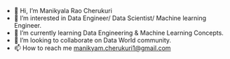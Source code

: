 - 👋 Hi, I’m Manikyala Rao Cherukuri
- 👀 I’m interested in Data Engineer/ Data Scientist/ Machine learning Engineer.
- 🌱 I’m currently learning Data Engineering & Machine Learning Concepts.
- 💞️ I’m looking to collaborate on Data World community.
- 📫 How to reach me manikyam.cherukuri1@gmail.com

<!---
Manikyala Rao Cherukuri is a ✨ special ✨ repository because its `README.md` (this file) appears on your GitHub profile.
You can click the Preview link to take a look at your changes.
--->
